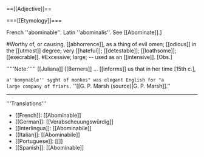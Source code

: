 ==[[Adjective]]==

===[[Etymology]]===

French ''abominable''. Latin ''abominalis''. See [[Abominate]].]


#Worthy of, or causing, [[abhorrence]], as a thing of evil omen; [[odious]] in the [[utmost]] degree; very [[hateful]]; [[detestable]]; [[loathsome]]; [[execrable]].
#Excessive; large; -- used as an [[intensive]]. [Obs.]

'''''Note:''''' [[Juliana]] [[Berners]] ... [[informs]] us that in her time [15th c.],

<code>a''bomynable'' syght of monkes" was elegant English for "a large company of friars.</code> ''[[G. P. Marsh (source)|G. P. Marsh]].''
</ol>

---- 
'''Translations''' 
* [[French]]: [[Abominable]] 
* [[German]]: [[Verabscheuungswürdig]] 
* [[Interlingua]]: [[Abominabile]] 
* [[Italian]]: [[Abominabile]] 
* [[Portuguese]]: [[]] 
* [[Spanish]]: [[Abominable]]
